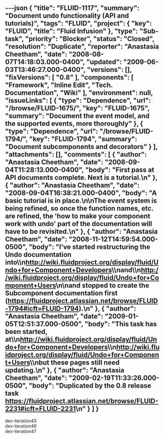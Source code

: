 ---json
{
  "title": "FLUID-1117",
  "summary": "Document undo functionality (API and tutorials)",
  "tags": "FLUID",
  "project": {
    "key": "FLUID",
    "title": "Fluid Infusion"
  },
  "type": "Sub-task",
  "priority": "Blocker",
  "status": "Closed",
  "resolution": "Duplicate",
  "reporter": "Anastasia Cheetham",
  "date": "2008-08-07T14:18:03.000-0400",
  "updated": "2009-06-03T13:46:27.000-0400",
  "versions": [],
  "fixVersions": [
    "0.8"
  ],
  "components": [
    "Framework",
    "Inline Edit",
    "Tech. Documentation",
    "Wiki"
  ],
  "environment": null,
  "issueLinks": [
    {
      "type": "Dependence",
      "url": "/browse/FLUID-1675/",
      "key": "FLUID-1675",
      "summary": "Document the event model, and the supported events, more thoroughly"
    },
    {
      "type": "Dependence",
      "url": "/browse/FLUID-1794/",
      "key": "FLUID-1794",
      "summary": "Document subcomponents and decorators"
    }
  ],
  "attachments": [],
  "comments": [
    {
      "author": "Anastasia Cheetham",
      "date": "2008-09-04T11:28:13.000-0400",
      "body": "First pass at API documents complete. Next is a tutorial.\n"
    },
    {
      "author": "Anastasia Cheetham",
      "date": "2008-09-04T16:38:21.000-0400",
      "body": "A basic tutorial is in place.\n\nThe event system is being refined, so once the function names, etc. are refined, the 'how to make your component work with undo' part of the documentation will have to be revisited.\n"
    },
    {
      "author": "Anastasia Cheetham",
      "date": "2008-11-12T14:59:54.000-0500",
      "body": "I've started restructuring the Undo documentation into\\\n<http://wiki.fluidproject.org/display/fluid/Undo+for+Component+Developers>\\\nand\\\n<http://wiki.fluidproject.org/display/fluid/Undo+for+Component+Users>\n\nand stopped to create the Subcomponent documentation first (<https://fluidproject.atlassian.net/browse/FLUID-1794#icft=FLUID-1794>).\n"
    },
    {
      "author": "Anastasia Cheetham",
      "date": "2009-01-05T12:51:37.000-0500",
      "body": "This task has been started, at\\\n<http://wiki.fluidproject.org/display/fluid/Undo+for+Component+Developers>\\\n<http://wiki.fluidproject.org/display/fluid/Undo+for+Component+Users>\\\nbut these pages still need updating.\n"
    },
    {
      "author": "Anastasia Cheetham",
      "date": "2009-02-19T11:33:26.000-0500",
      "body": "Duplicated by the 0.8 release task <https://fluidproject.atlassian.net/browse/FLUID-2231#icft=FLUID-2231>\n"
    }
  ]
}
---
dev-iteration43\
dev-iteration46\
dev-iteration47

        
